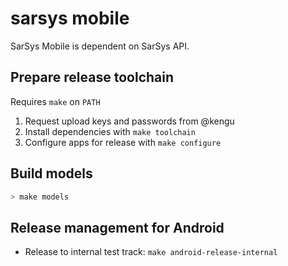 # sarsys mobile

SarSys Mobile is dependent on SarSys API.

## Prepare release toolchain
Requires `make` on `PATH`

1. Request upload keys and passwords from @kengu
2. Install dependencies with `make toolchain`
3. Configure apps for release with `make configure`

## Build models

```bash
> make models
```

## Release management for Android
* Release to internal test track: `make android-release-internal`